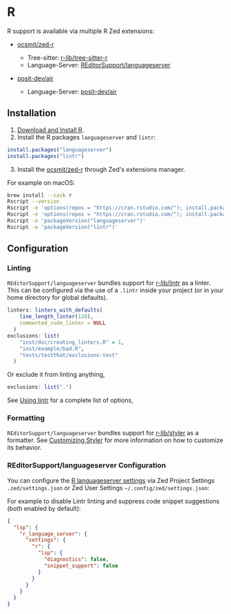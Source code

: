 # R

R support is available via multiple R Zed extensions:

- [ocsmit/zed-r](https://github.com/ocsmit/zed-r)

  - Tree-sitter: [r-lib/tree-sitter-r](https://github.com/r-lib/tree-sitter-r)
  - Language-Server: [REditorSupport/languageserver](https://github.com/REditorSupport/languageserver)

- [posit-dev/air](https://github.com/posit-dev/air/tree/main/editors/zed)
  - Language-Server: [posit-dev/air](https://github.com/posit-dev/air)

## Installation

1. [Download and Install R](https://cloud.r-project.org/).
2. Install the R packages `languageserver` and `lintr`:

```R
install.packages("languageserver")
install.packages("lintr")
```

3. Install the [ocsmit/zed-r](https://github.com/ocsmit/zed-r) through Zed's extensions manager.

For example on macOS:

```sh
brew install --cask r
Rscript --version
Rscript -e 'options(repos = "https://cran.rstudio.com/"); install.packages("languageserver")'
Rscript -e 'options(repos = "https://cran.rstudio.com/"); install.packages("lintr")'
Rscript -e 'packageVersion("languageserver")'
Rscript -e 'packageVersion("lintr")'
```

## Configuration

### Linting

`REditorSupport/languageserver` bundles support for [r-lib/lintr](https://github.com/r-lib/lintr) as a linter. This can be configured via the use of a `.lintr` inside your project (or in your home directory for global defaults).

```r
linters: linters_with_defaults(
    line_length_linter(120),
    commented_code_linter = NULL
  )
exclusions: list(
    "inst/doc/creating_linters.R" = 1,
    "inst/example/bad.R",
    "tests/testthat/exclusions-test"
  )
```

Or exclude it from linting anything,

```r
exclusions: list(".")
```

See [Using lintr](https://lintr.r-lib.org/articles/lintr.html) for a complete list of options,

### Formatting

`REditorSupport/languageserver` bundles support for [r-lib/styler](https://github.com/r-lib/styler) as a formatter. See [Customizing Styler](https://cran.r-project.org/web/packages/styler/vignettes/customizing_styler.html) for more information on how to customize its behavior.

### REditorSupport/languageserver Configuration

You can configure the [R languageserver settings](https://github.com/REditorSupport/languageserver#settings) via Zed Project Settings `.zed/settings.json` or Zed User Settings `~/.config/zed/settings.json`:

For example to disable Lintr linting and suppress code snippet suggestions (both enabled by default):

```json
{
  "lsp": {
    "r_language_server": {
      "settings": {
        "r": {
          "lsp": {
            "diagnostics": false,
            "snippet_support": false
          }
        }
      }
    }
  }
}
```

<!--
TBD: R REPL Docs

## REPL

### Ark Installation

To use the Zed REPL with R you need to install [Ark](https://github.com/posit-dev/ark), an R Kernel for Jupyter applications.
You can down the latest version from the [Ark GitHub Releases](https://github.com/posit-dev/ark/releases) and then extract the `ark` binary to a directory in your `PATH`.

For example to install the latest non-debug build:

```sh
# macOS
cd /tmp
curl -L -o ark-latest-darwin.zip \
    $(curl -s "https://api.github.com/repos/posit-dev/ark/releases/latest" | \
    jq -r '.assets[] | select(.name | contains("darwin-universal") and (contains("debug") | not)) | .browser_download_url')
unzip ark-latest-darwin.zip ark
sudo mv /tmp/ark /usr/local/bin/
```

```sh
# Linux X86_64
cd /tmp
curl -L -o ark-latest-linux.zip \
    $(curl -s "https://api.github.com/repos/posit-dev/ark/releases/latest" \
        | jq -r '.assets[] | select(.name | contains("linux-x64") and (contains("debug") | not)) | .browser_download_url'
    )
unzip ark-latest-linux.zip ark
sudo mv /tmp/ark /usr/local/bin/
```

-->
